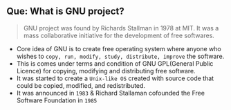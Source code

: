 ## **Que: What is GNU project?**

> GNU project was found by Richards Stallman in 1978 at MIT. It was a mass collaborative initiative for the development of free softwares.

* Core idea of GNU is to create free operating system where anyone who wishes to `copy, run, modify, study, distribute, improve` the software.
* This is comes under terms and condition of GNU GPL(General Public Licence) for copying, modifying and distributing free software.
* It was started to create a `Unix-like OS` created with source code that could be copied, modified, and redistributed.
* It was announced in `1983` & Richard Stallaman cofounded the Free Software Foundation in `1985`
